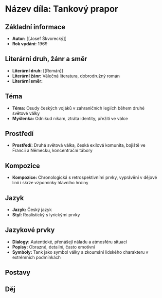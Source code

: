 # Název díla: Tankový prapor

## Základní informace
- **Autor:** [[Josef Škvorecký]]
- **Rok vydání:** 1969

## Literární druh, žánr a směr 
- **Literární druh:** [[Román]]
- **Literární žánr:** Válečná literatura, dobrodružný román
- **Literární směr:** 

## Téma 
- **Téma:** Osudy českých vojáků v zahraničních legiích během druhé světové války
- **Myšlenka:** Odnikud nikam, ztráta identity, přežití ve válce

## Prostředí 
- **Prostředí:** Druhá světová válka, česká exilová komunita, bojiště ve Francii a Německu, koncentrační tábory

## Kompozice 
- **Kompozice:** Chronologická s retrospektivními prvky, vyprávění v dějové linii i skrze vzpomínky hlavního hrdiny

## Jazyk 
- **Jazyk:** Český jazyk
- **Styl:** Realistický s lyrickými prvky

## Jazykové prvky 
- **Dialogy:** Autentické, přenášejí náladu a atmosféru situací
- **Popisy:** Obrazné, detailní, často emotivní
- **Symboly:** Tank jako symbol války a zkoumání lidského charakteru v extrémních podmínkách

## Postavy 


## Děj
